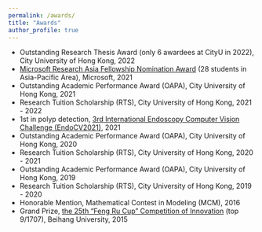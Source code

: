 ```yaml
---
permalink: /awards/
title: "Awards"
author_profile: true
---
```

* Outstanding Research Thesis Award (only 6 awardees at CityU in 2022), City University of Hong Kong, 2022 
* <a href="https://www.msra.cn/zh-cn/connections/academic-programs/fellows" target="_blank">Microsoft Research Asia Fellowship Nomination Award</a> (28 students in Asia-Pacific Area), Microsoft, 2021 
* Outstanding Academic Performance Award (OAPA), City University of Hong Kong, 2021 
* Research Tuition Scholarship (RTS), City University of Hong Kong, 2021 - 2022
* 1st in polyp detection, <a href="https://endocv2021.grand-challenge.org/evaluation/round-ii-detection-genralization-challenge/leaderboard/" target="_blank">3rd International Endoscopy Computer Vision Challenge (EndoCV2021)</a>, 2021
* Outstanding Academic Performance Award (OAPA), City University of Hong Kong, 2020  
* Research Tuition Scholarship (RTS), City University of Hong Kong, 2020 - 2021 
* Outstanding Academic Performance Award (OAPA), City University of Hong Kong, 2019 
* Research Tuition Scholarship (RTS), City University of Hong Kong, 2019 - 2020 
* Honorable Mention, Mathematical Contest in Modeling (MCM), 2016
* Grand Prize, <a href="http://buaa.ihwrm.com/index/article/articleinfo.html?doc_id=1248477" target="_blank">the 25th “Feng Ru Cup” Competition of Innovation</a> (top 9/1707), Beihang University, 2015
